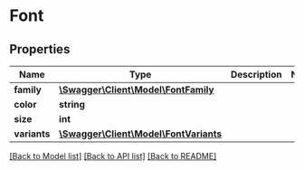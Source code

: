 # Font

## Properties
Name | Type | Description | Notes
------------ | ------------- | ------------- | -------------
**family** | [**\Swagger\Client\Model\FontFamily**](FontFamily.md) |  | 
**color** | **string** |  | 
**size** | **int** |  | 
**variants** | [**\Swagger\Client\Model\FontVariants**](FontVariants.md) |  | 

[[Back to Model list]](../../README.md#documentation-for-models) [[Back to API list]](../../README.md#documentation-for-api-endpoints) [[Back to README]](../../README.md)

